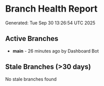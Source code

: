 # Branch Health Report
Generated: Tue Sep 30 13:26:54 UTC 2025

## Active Branches
- **main** - 26 minutes ago by Dashboard Bot

## Stale Branches (>30 days)
No stale branches found
